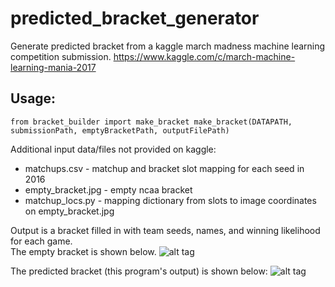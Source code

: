 # predicted_bracket_generator
Generate predicted bracket from a kaggle march madness machine learning competition submission.
https://www.kaggle.com/c/march-machine-learning-mania-2017

## Usage:
`from bracket_builder import make_bracket
make_bracket(DATAPATH, submissionPath, emptyBracketPath, outputFilePath)`

Additional input data/files not provided on kaggle:
* matchups.csv - matchup and bracket slot mapping for each seed in 2016
* empty_bracket.jpg - empty ncaa bracket
* matchup_locs.py - mapping dictionary from slots to image coordinates on empty_bracket.jpg

Output is a bracket filled in with team seeds, names, and winning likelihood for each game.  
The empty bracket is shown below.
![alt tag](https://raw.githubusercontent.com/cshaley/predicted_bracket_generator/master/empty_bracket.jpg)

The predicted bracket (this program's output) is shown below:
![alt tag](https://raw.githubusercontent.com/cshaley/predicted_bracket_generator/master/sample/predicted_bracket.jpg)
